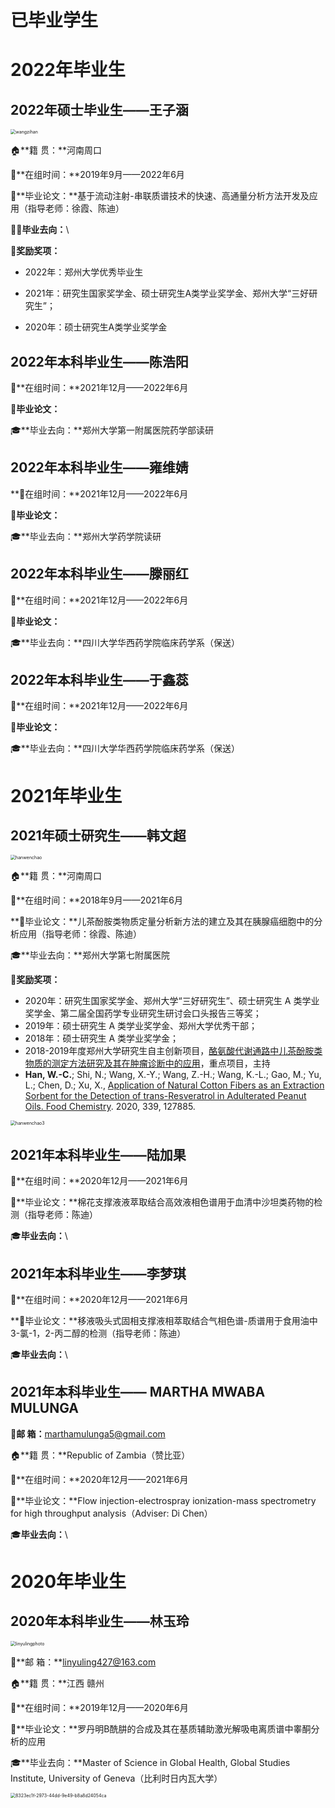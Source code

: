 # 已毕业学生

# 2022年毕业生

## 2022年硕士毕业生——王子涵

<img src="../image/wangzihan.png" alt="wangzihan" style="zoom:50%;align='left'" />

🏠**籍        贯：**河南周口

📅**在组时间：**2019年9月——2022年6月

📃**毕业论文：**基于流动注射-串联质谱技术的快速、高通量分析方法开发及应用（指导老师：徐霞、陈迪）

👨‍🎓**毕业去向：**\

**🏅奖励奖项：**

- 2022年：郑州大学优秀毕业生
- 2021年：研究生国家奖学金、硕士研究生A类学业奖学金、郑州大学“三好研究生”；

- 2020年：硕士研究生A类学业奖学金



## 2022年本科毕业生——陈浩阳



📅**在组时间：**2021年12月——2022年6月

📃**毕业论文：**

🎓**毕业去向：**郑州大学第一附属医院药学部读研



## 2022年本科毕业生——雍维婧

**📅在组时间：**2021年12月——2022年6月

**📃毕业论文：**

🎓**毕业去向：**郑州大学药学院读研



## 2022年本科毕业生——滕丽红

📅**在组时间：**2021年12月——2022年6月

📃**毕业论文：**

🎓**毕业去向：**四川大学华西药学院临床药学系（保送）



## 2022年本科毕业生——于鑫蕊

📅**在组时间：**2021年12月——2022年6月

📃**毕业论文：**

🎓**毕业去向：**四川大学华西药学院临床药学系（保送）



# 2021年毕业生

## 2021年硕士研究生——韩文超

<img src="../image/hanwenchao.png" alt="hanwenchao" style="zoom:50%;align='left'" />

🏠**籍        贯：**河南周口

📅**在组时间：**2018年9月——2021年6月

**📃毕业论文：**儿茶酚胺类物质定量分析新方法的建立及其在胰腺癌细胞中的分析应用（指导老师：徐霞、陈迪）

🎓**毕业去向：**郑州大学第七附属医院

🏅**奖励奖项：**

- 2020年：研究生国家奖学金、郑州大学“三好研究生”、硕士研究生 A 类学业奖学金、第二届全国药学专业研究生研讨会口头报告三等奖；
- 2019年：硕士研究生 A 类学业奖学金、郑州大学优秀干部；
- 2018年：硕士研究生 A 类学业奖学金；
- 2018-2019年度郑州大学研究生自主创新项目，[酪氨酸代谢通路中儿茶酚胺类物质的测定方法研究及其在肿瘤诊断中的应用](http://gs.zzu.edu.cn/info/1071/9132.htm)，重点项目，主持
- **Han, W.-C.**; Shi, N.; Wang, X.-Y.; Wang, Z.-H.; Wang, K.-L.; Gao, M.; Yu, L.; Chen, D.; Xu, X., [Application of Natural Cotton Fibers as an Extraction Sorbent for the Detection of trans-Resveratrol in Adulterated Peanut Oils. Food Chemistry](https://www.sciencedirect.com/science/article/pii/S0308814620317477). 2020, 339, 127885.

<img src="../image/hanwenchao3.png" alt="hanwenchao3" style="zoom:50%;align='left'" />



## 2021年本科毕业生——陆加果

📅**在组时间：**2020年12月——2021年6月

📃**毕业论文：**棉花支撑液液萃取结合高效液相色谱用于血清中沙坦类药物的检测（指导老师：陈迪）

🎓**毕业去向：**\



## 2021年本科毕业生——李梦琪

📅**在组时间：**2020年12月——2021年6月

**📃毕业论文：**移液吸头式固相支撑液相萃取结合气相色谱-质谱用于食用油中3-氯-1，2-丙二醇的检测（指导老师：陈迪）

🎓**毕业去向：**\



## 2021年本科毕业生—— MARTHA MWABA MULUNGA

📧**邮        箱：**[marthamulunga5@gmail.com]()

🏠**籍        贯：**Republic of Zambia（赞比亚）

📅**在组时间：**2020年12月——2021年6月

📃**毕业论文：**Flow injection-electrospray ionization-mass spectrometry for high throughput analysis（Adviser: Di Chen）

🎓**毕业去向：**\



# 2020年毕业生

## 2020年本科毕业生——林玉玲

<img src="../image/linyulingphoto.png" alt="linyulingphoto" style="zoom:50%;align='left'" />

📧**邮        箱：**linyuling427@163.com

🏠**籍        贯：**江西 赣州

📅**在组时间：**2019年12月——2020年6月

📃**毕业论文：**罗丹明B酰肼的合成及其在基质辅助激光解吸电离质谱中睾酮分析的应用

🎓**毕业去向：**Master of Science in Global Health, Global Studies Institute, University of Geneva（比利时日内瓦大学）

<img src="../image/8323ec1f-2973-44dd-9e49-b8a8d24054ca.png" alt="8323ec1f-2973-44dd-9e49-b8a8d24054ca" style="zoom:50%;align='left'" />





